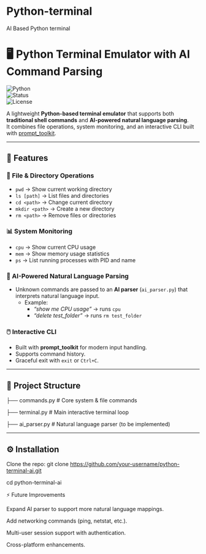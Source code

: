 # Python-terminal
AI Based Python terminal
# 🖥️ Python Terminal Emulator with AI Command Parsing  

![Python](https://img.shields.io/badge/Python-3.9%2B-blue?logo=python)  
![Status](https://img.shields.io/badge/Status-Active-success)  
![License](https://img.shields.io/badge/License-MIT-green)  

A lightweight **Python-based terminal emulator** that supports both **traditional shell commands** and **AI-powered natural language parsing**.  
It combines file operations, system monitoring, and an interactive CLI built with [prompt_toolkit](https://python-prompt-toolkit.readthedocs.io/).  

---

## 🚀 Features  

### 🔧 File & Directory Operations  
- `pwd` → Show current working directory  
- `ls [path]` → List files and directories  
- `cd <path>` → Change current directory  
- `mkdir <path>` → Create a new directory  
- `rm <path>` → Remove files or directories  

### 📊 System Monitoring  
- `cpu` → Show current CPU usage  
- `mem` → Show memory usage statistics  
- `ps` → List running processes with PID and name  

### 🤖 AI-Powered Natural Language Parsing  
- Unknown commands are passed to an **AI parser** (`ai_parser.py`) that interprets natural language input.  
  - Example:  
    - *“show me CPU usage”* → runs `cpu`  
    - *“delete test_folder”* → runs `rm test_folder`  

### 🖱️ Interactive CLI  
- Built with **prompt_toolkit** for modern input handling.  
- Supports command history.  
- Graceful exit with `exit` or `Ctrl+C`.  

---

## 📂 Project Structure  
├── commands.py # Core system & file commands

├── terminal.py # Main interactive terminal loop

├── ai_parser.py # Natural language parser (to be implemented)

---

## ⚙️ Installation  

Clone the repo: 
git clone https://github.com/your-username/python-terminal-ai.git

cd python-terminal-ai 

⚡ Future Improvements

Expand AI parser to support more natural language mappings.

Add networking commands (ping, netstat, etc.).

Multi-user session support with authentication.

Cross-platform enhancements.
